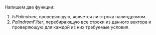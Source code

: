 Напишем две функции:

1. *IsPalindrom*, проверяющую, является ли строка палиндромом.
2. *PalindromFilter*, перебирающую все строки из данного вектора и проверяющую для каждой из них требуемые условия.